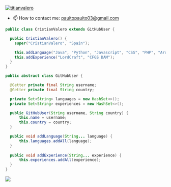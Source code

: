 ​<a href="https://twitter.com/titianvalero/" target="blank"><img src="https://img.shields.io/twitter/follow/titianvalero?logo=twitter&style=for-the-badge" alt="titianvalero" /></a> 

- 📫 How to contact me: pauitopauito03@gmail.com

```java
public class CristianValero extends GitHubUser {

  public CristianValero() {
    super("CristianValero", "Spain");

    this.addLanguage("Java", "Python", "Javascript", "CSS", "PHP", "Arduino");
    this.addExperience("LordCraft", "CFGS DAM");
  }
}

public abstract class GitHubUser {

  @Getter private final String username;
  @Getter private final String country;

  private Set<String> languages = new HashSet<>();
  private Set<String> experiences = new HashSet<>();

  public GitHubUser(String username, String country) {
      this.name = username;
      this.country = country;
  }

  public void addLanguage(String... language) {
      this.languages.addAll(language);
  }
  
  public void addExperience(String... experience) {
      this.experiences.addAll(experience);
  }
}
```
​<a href="https://twitter.com/titianvalero/" target="blank"><img src="https://github-readme-stats.vercel.app/api?username=CristianValero&show_icons=true&theme=radical"></a> 
